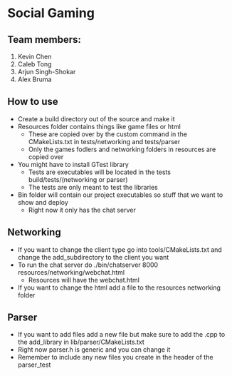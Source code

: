 # Social Gaming

## Team members:
<ol>
  <li>Kevin Chen</li>
  <li>Caleb Tong</li>
  <li>Arjun Singh-Shokar</li>
  <li>Alex Bruma</li>
</ol>

## How to use
- Create a build directory out of the source and make it
- Resources folder contains things like game files or html
    - These are copied over by the custom command in the CMakeLists.txt in tests/networking and tests/parser
    - Only the games fodlers and networking folders in resources are copied over
- You might have to install GTest library 
    - Tests are executables will be located in the tests build/tests/(networking or parser)
    - The tests are only meant to test the libraries
- Bin folder will contain our project executables so stuff that we want to show and deploy
    - Right now it only has the chat server

## Networking
- If you want to change the client type go into tools/CMakeLists.txt and change the add_subdirectory to the client you want
- To run the chat server do ./bin/chatserver 8000 resources/networking/webchat.html
    - Resources will have the webchat.html
- If you want to change the html add a file to the resources networking folder 

## Parser
- If you want to add files add a new file but make sure to add the .cpp to the add_library in lib/parser/CMakeLists.txt
- Right now parser.h is generic and you can change it
- Remember to include any new files you create in the header of the parser_test

